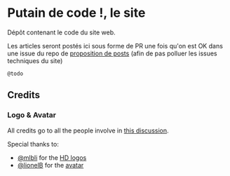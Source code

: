 # Putain de code !, le site

Dépôt contenant le code du site web. 

Les articles seront postés ici sous forme de PR une fois qu'on est OK dans une issue du repo de [proposition de posts](https://github.com/putaindecode/propositions-de-posts) (afin de pas polluer les issues techniques du site)

`@todo`

## Credits

### Logo & Avatar

All credits go to all the people involve in [this discussion](https://github.com/putaindecode/discussions/issues/4).

Special thanks to:

* [@mlbli](https://github.com/mlbli) for the [HD logos](https://github.com/putaindecode/website/blob/3324cbe7637dacd1f42a412c1085431a2d551928/src/assets/_images/p!-logos.png)
* [@lionelB](https://github.com/lionelB) for the [avatar](https://github.com/putaindecode/website/blob/3324cbe7637dacd1f42a412c1085431a2d551928/src/assets/_images/p!-avatar.png)